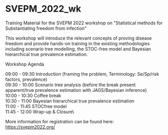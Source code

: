 # SVEPM_2022_wk


Training Material for the SVEPM 2022 workshop on "Statistical methods for Substantiating freedom from infection"

This workshop will introduce the relevant concepts of proving disease freedom and provide hands-on training in the existing methodologies 
including scenario tree modelling, the STOC-free model and Bayesian hierarchical true prevalence estimation.

Workshop Agenda

09:00 - 09:30 Introduction (framing the problem, Terminology: Se/Sp/risk factors, prevalence)\
09:30 - 10:00 Scenario tree analysis (before the break present apparent/true prevalence estimation with JAGS/Bayesian inference)\
10:00 - 10:30 Coffee break\
10:30 - 11:00 Bayesian hierarchical true prevalence estimation\
11:00 - 11:45 STOCfree model\
11:45 - 12:00 Wrap-up & Closure\

More information for registration can be found here: https://svepm2022.org/
